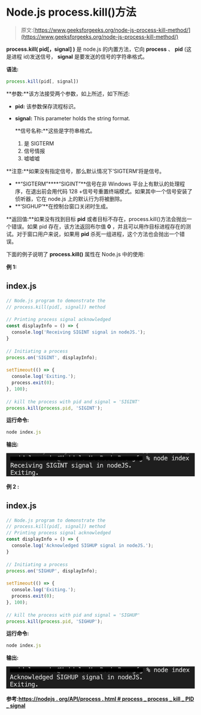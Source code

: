 # Node.js process.kill()方法

> 原文:[https://www.geeksforgeeks.org/node-js-process-kill-method/](https://www.geeksforgeeks.org/node-js-process-kill-method/)

**process.kill( pid[，signal] )** 是 node.js 的内置方法，它向 **process** 、 **pid** (这是进程 id)发送信号， **signal** 是要发送的信号的字符串格式。

**语法:**

```js
process.kill(pid[, signal])
```

**参数:**该方法接受两个参数，如上所述，如下所述:

*   **pid:** 该参数保存流程标识。
*   **signal:** This parameter holds the string format.

    **信号名称:**这些是字符串格式。

    1.  是 SIGTERM
    2.  信号情报
    3.  嘘嘘嘘

**注意:**如果没有指定信号，那么默认情况下‘SIGTERM’将是信号。

*   **“SIGTERM”****“SIGINT”**信号在非 Windows 平台上有默认的处理程序，在退出前会用代码 128 +信号号重置终端模式。如果其中一个信号安装了侦听器，它在 node.js 上的默认行为将被删除。
*   **‘SIGHUP’**在控制台窗口关闭时生成。

**返回值:**如果没有找到目标 **pid** 或者目标不存在，process.kill()方法会抛出一个错误。如果 pid 存在，该方法返回布尔值 **0** ，并且可以用作目标进程存在的测试。对于窗口用户来说，如果用 **pid** 杀死一组进程，这个方法也会抛出一个错误。

下面的例子说明了 **process.kill()** 属性在 Node.js 中的使用:

**例 1:**

## index.js

```js
// Node.js program to demonstrate the 
// process.kill(pid[, signal]) method 

// Printing process signal acknowledged
const displayInfo = () => {
  console.log('Receiving SIGINT signal in nodeJS.');
}

// Initiating a process
process.on('SIGINT', displayInfo);

setTimeout(() => {
  console.log('Exiting.');
  process.exit(0);
}, 100);

// kill the process with pid and signal = 'SIGINT'     
process.kill(process.pid, 'SIGINT');
```

**运行命令:**

```js
node index.js
```

**输出:**

![](img/97fafbbcf6451f4171b1f241a87bff5b.png)

**例 2 :**

## index.js

```js
// Node.js program to demonstrate the 
// process.kill(pid[, signal]) method 
// Printing process signal acknowledged
const displayInfo = () => {
  console.log('Acknowledged SIGHUP signal in nodeJS.');
}

// Initiating a process
process.on('SIGHUP', displayInfo);

setTimeout(() => {
  console.log('Exiting.');
  process.exit(0);
}, 100);

// kill the process with pid and signal = 'SIGHUP'     
process.kill(process.pid, 'SIGHUP');
```

**运行命令:**

```js
node index.js
```

**输出:**

![](img/e546faae1919fc4674aa1ea371eebcad.png)

**参考:**[**https://nodejs . org/API/process . html # process _ process _ kill _ PID _ signal**](https://nodejs.org/api/process.html#process_process_kill_pid_signal)
